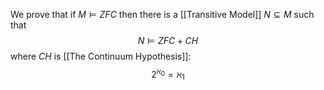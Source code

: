 We prove that if $M\models ZFC$ then there is a [[Transitive Model]] $N\subseteq M$
such that 
$$
N\models ZFC+CH
$$
where $CH$ is [[The Continuum Hypothesis]]:
$$
2^{\aleph_{0}}=\aleph_{1}
$$

